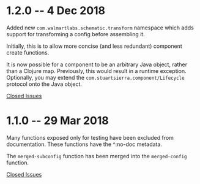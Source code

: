 # 1.2.0 -- 4 Dec 2018

Added new `com.walmartlabs.schematic.transform` namespace
which adds support for transforming a config before
assembling it.

Initially, this is to allow more concise (and less redundant)
component create functions.

It is now possible for a component to be an arbitrary Java object, rather
than a Clojure map.
Previously, this would result in a runtime exception.
Optionally, you may extend the `com.stuartsierra.component/Lifecycle` protocol
onto the Java object.

[Closed Issues](https://github.com/walmartlabs/schematic/milestone/2?closed=1)

# 1.1.0 -- 29 Mar 2018

Many functions exposed only for testing have been excluded from
documentation. These functions have the ^:no-doc metadata.

The `merged-subconfig` function has been merged into the `merged-config`
function.

[Closed Issues](https://github.com/walmartlabs/schematic/milestone/1?closed=1)
